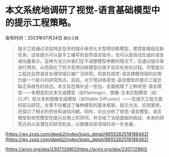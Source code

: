 # 本文系统地调研了视觉-语言基础模型中的提示工程策略。
发布时间：2023年07月24日
`提示工程`
> 提示工程通过添加特定任务的提示来优化大型预训练模型，使其能够适应新任务。这些提示可以是手工编写的自然语言指令，也可以是自动生成的语言或向量表示。这种方法允许我们在不调整模型参数的情况下，仅通过提示来进行预测，从而简化了将大型预训练模型应用于实际任务的过程。尽管提示工程在自然语言处理领域已被广泛研究，但其在视觉-语言建模领域的应用仍是一个新兴的研究热点。目前，对于预训练视觉-语言模型的提示工程还缺乏系统性的综述。本文旨在填补这一空白，全面梳理了三种视觉-语言模型——多模态到文本生成模型（如Flamingo）、图像-文本匹配模型（如CLIP）和文本到图像生成模型（如Stable Diffusion）——在提示工程方面的前沿研究。文章不仅概述了每种模型的基本框架、提示方法、应用案例，还探讨了相关的责任和诚信问题。同时，对比分析了视觉-语言模型、语言模型和视觉模型在提示应用上的异同，并总结了当前面临的挑战、未来的研究方向以及潜在的研究机会，以期推动该领域的进一步发展。


[https://wx.zsxq.com/dweb2/index/topic_detail/8855282518188482](https://wx.zsxq.com/dweb2/index/topic_detail/8855282518188482)

[https://arxiv.org/abs/2307.12980](https://arxiv.org/abs/2307.12980)